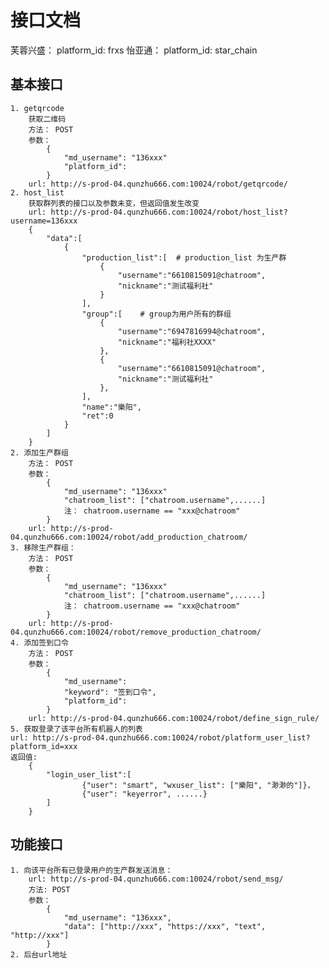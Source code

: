 # 接口文档

芙蓉兴盛： 
    platform_id: frxs
怡亚通：
    platform_id: star_chain
## 基本接口

    1. getqrcode
        获取二维码
        方法： POST
        参数： 
            {
                "md_username": "136xxx"
                "platform_id":
            }
        url: http://s-prod-04.qunzhu666.com:10024/robot/getqrcode/
    2. host_list
        获取群列表的接口以及参数未变，但返回值发生改变
        url: http://s-prod-04.qunzhu666.com:10024/robot/host_list?username=136xxx
        {
            "data":[
                {
                    "production_list":[  # production_list 为生产群
                        {
                            "username":"6610815091@chatroom",
                            "nickname":"测试福利社"
                        }
                    ],
                    "group":[    # group为用户所有的群组
                        {
                            "username":"6947816994@chatroom",
                            "nickname":"福利社XXXX"
                        },
                        {
                            "username":"6610815091@chatroom",
                            "nickname":"测试福利社"
                        },
                    ],
                    "name":"樂阳",
                    "ret":0
                }
            ]
        }
    2. 添加生产群组
        方法： POST
        参数：
            {
                "md_username": "136xxx"
                "chatroom_list": ["chatroom.username",......]
                注： chatroom.username == "xxx@chatroom"
            }
        url: http://s-prod-04.qunzhu666.com:10024/robot/add_production_chatroom/
    3. 移除生产群组：
        方法： POST
        参数：
            {
                "md_username": "136xxx"
                "chatroom_list": ["chatroom.username",......]
                注： chatroom.username == "xxx@chatroom"
            }
        url: http://s-prod-04.qunzhu666.com:10024/robot/remove_production_chatroom/
    4. 添加签到口令
        方法： POST
        参数：
            {
                "md_username": 
                "keyword": "签到口令",
                "platform_id": 
            }
        url: http://s-prod-04.qunzhu666.com:10024/robot/define_sign_rule/
    5. 获取登录了该平台所有机器人的列表
    url: http://s-prod-04.qunzhu666.com:10024/robot/platform_user_list?platform_id=xxx
    返回值: 
        {
            "login_user_list":[
                    {"user": "smart", "wxuser_list": ["樂阳", "渺渺的"]}，
                    {"user": "keyerror", ......}
            ]
        }

## 功能接口

    1. 向该平台所有已登录用户的生产群发送消息：
        url: http://s-prod-04.qunzhu666.com:10024/robot/send_msg/
        方法: POST
        参数： 
            {
                "md_username": "136xxx",
                "data": ["http://xxx", "https://xxx", "text", "http://xxx"]
            }
    2. 后台url地址
